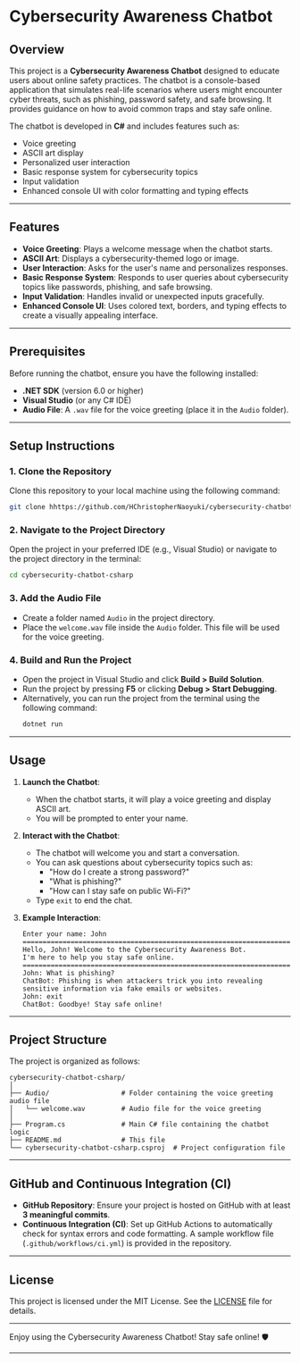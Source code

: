 # Cybersecurity Awareness Chatbot

## Overview
This project is a **Cybersecurity Awareness Chatbot** designed to educate users about online safety practices. The chatbot is a console-based application that simulates real-life scenarios where users might encounter cyber threats, such as phishing, password safety, and safe browsing. It provides guidance on how to avoid common traps and stay safe online.

The chatbot is developed in **C#** and includes features such as:
- Voice greeting
- ASCII art display
- Personalized user interaction
- Basic response system for cybersecurity topics
- Input validation
- Enhanced console UI with color formatting and typing effects

---

## Features
- **Voice Greeting**: Plays a welcome message when the chatbot starts.
- **ASCII Art**: Displays a cybersecurity-themed logo or image.
- **User Interaction**: Asks for the user's name and personalizes responses.
- **Basic Response System**: Responds to user queries about cybersecurity topics like passwords, phishing, and safe browsing.
- **Input Validation**: Handles invalid or unexpected inputs gracefully.
- **Enhanced Console UI**: Uses colored text, borders, and typing effects to create a visually appealing interface.

---

## Prerequisites
Before running the chatbot, ensure you have the following installed:
- **.NET SDK** (version 6.0 or higher)
- **Visual Studio** (or any C# IDE)
- **Audio File**: A `.wav` file for the voice greeting (place it in the `Audio` folder).

---

## Setup Instructions

### 1. Clone the Repository
Clone this repository to your local machine using the following command:
```bash
git clone hhttps://github.com/HChristopherNaoyuki/cybersecurity-chatbot-csharp.git
```

### 2. Navigate to the Project Directory
Open the project in your preferred IDE (e.g., Visual Studio) or navigate to the project directory in the terminal:
```bash
cd cybersecurity-chatbot-csharp
```

### 3. Add the Audio File
- Create a folder named `Audio` in the project directory.
- Place the `welcome.wav` file inside the `Audio` folder. This file will be used for the voice greeting.

### 4. Build and Run the Project
- Open the project in Visual Studio and click **Build > Build Solution**.
- Run the project by pressing **F5** or clicking **Debug > Start Debugging**.
- Alternatively, you can run the project from the terminal using the following command:
  ```bash
  dotnet run
  ```

---

## Usage
1. **Launch the Chatbot**:
   - When the chatbot starts, it will play a voice greeting and display ASCII art.
   - You will be prompted to enter your name.

2. **Interact with the Chatbot**:
   - The chatbot will welcome you and start a conversation.
   - You can ask questions about cybersecurity topics such as:
     - "How do I create a strong password?"
     - "What is phishing?"
     - "How can I stay safe on public Wi-Fi?"
   - Type `exit` to end the chat.

3. **Example Interaction**:
   ```
   Enter your name: John
   =======================================================================
   Hello, John! Welcome to the Cybersecurity Awareness Bot.
   I'm here to help you stay safe online.
   =======================================================================
   John: What is phishing?
   ChatBot: Phishing is when attackers trick you into revealing sensitive information via fake emails or websites.
   John: exit
   ChatBot: Goodbye! Stay safe online!
   ```

---

## Project Structure
The project is organized as follows:
```
cybersecurity-chatbot-csharp/
│
├── Audio/                  # Folder containing the voice greeting audio file
│   └── welcome.wav         # Audio file for the voice greeting
│
├── Program.cs              # Main C# file containing the chatbot logic
├── README.md               # This file
└── cybersecurity-chatbot-csharp.csproj  # Project configuration file
```

---

## GitHub and Continuous Integration (CI)
- **GitHub Repository**: Ensure your project is hosted on GitHub with at least **3 meaningful commits**.
- **Continuous Integration (CI)**: Set up GitHub Actions to automatically check for syntax errors and code formatting. A sample workflow file (`.github/workflows/ci.yml`) is provided in the repository.

---

## License
This project is licensed under the MIT License. See the [LICENSE](LICENSE) file for details.

---

Enjoy using the Cybersecurity Awareness Chatbot! Stay safe online! 🛡️

---
